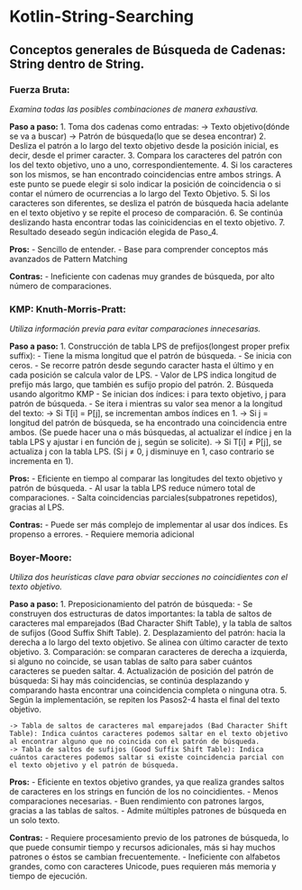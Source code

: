 # Kotlin-String-Searching

## Conceptos generales de Búsqueda de Cadenas: String dentro de String.

### Fuerza Bruta:
*Examina todas las posibles combinaciones de manera exhaustiva.*

**Paso a paso:**
	1. Toma dos cadenas como entradas:
		-> Texto objetivo(dónde se va a buscar)
		-> Patrón de búsqueda(lo que se desea encontrar)
	2. Desliza el patrón a lo largo del texto objetivo desde la posición inicial, es decir, desde el primer caracter.
	3. Compara los caracteres del patrón con los del texto objetivo, uno a uno, correspondientemente.
	4. Si los caracteres son los mismos, se han encontrado coincidencias entre ambos strings. A este punto se puede elegir si solo indicar la posición de coincidencia o si contar el número de ocurrencias a lo largo del Texto Objetivo.
	5. Si los caracteres son diferentes, se desliza el patrón de búsqueda hacia adelante en el texto objetivo y se repite el proceso de comparación.
	6. Se continúa deslizando hasta encontrar todas las coinicidencias en el texto objetivo.
	7. Resultado deseado según indicación elegida de Paso_4.


**Pros:**
	- Sencillo de entender.
	- Base para comprender conceptos más avanzados de Pattern Matching
	
**Contras:**
	- Ineficiente con cadenas muy grandes de búsqueda, por alto número de comparaciones.





### KMP: Knuth-Morris-Pratt:
*Utiliza información previa para evitar comparaciones innecesarias.*

**Paso a paso:**
	1. Construcción de tabla LPS de prefijos(longest proper prefix suffix):
		- Tiene la misma longitud que el patrón de búsqueda.
		- Se inicia con ceros.
		- Se recorre patrón desde segundo caracter hasta el último y en cada posición se calcula valor de LPS.
		- Valor de LPS indica longitud de prefijo más largo, que también es sufijo propio del patrón.
	2. Búsqueda usando algoritmo KMP
		- Se inician dos índices: i para texto objetivo, j para patrón de búsqueda.
		- Se itera i mientras su valor sea menor a la longitud del texto:
			-> Si T[i] = P[j], se incrementan ambos índices en 1.
			-> Si j = longitud del patrón de búsqueda, se ha encontrado una coincidencia entre ambos. (Se puede hacer una o más búsquedas, al actualizar el índice j en la tabla LPS y ajustar i en función de j, según se solicite).
			-> Si T[i] ≠ P[j], se actualiza j con la tabla LPS. (Si j ≠ 0, j disminuye en 1, caso contrario se incrementa en 1).


**Pros:**
	- Eficiente en tiempo al comparar las longitudes del texto objetivo y patrón de búsqueda.
	- Al usar la tabla LPS reduce número total de comparaciones.
	- Salta coincidencias parciales(subpatrones repetidos), gracias al LPS.

**Contras:**
	- Puede ser más complejo de implementar al usar dos índices. Es propenso a errores.
	- Requiere memoria adicional 





### Boyer-Moore:
*Utiliza dos heurísticas clave para obviar secciones no coincidientes con el texto objetivo.*

__Paso a paso:__
	1. Preposicionamiento del patrón de búsqueda:
		- Se construyen dos estructuras de datos importantes: la tabla de saltos de caracteres mal emparejados (Bad Character Shift Table), y la tabla de saltos de sufijos (Good Suffix Shift Table).
	2. Desplazamiento del patrón: hacia la derecha a lo largo del texto objetivo. Se alinea con último caracter de texto objetivo.
	3. Comparación: se comparan caracteres de derecha a izquierda, si alguno no coincide, se usan tablas de salto para saber cuántos caracteres se pueden saltar.
	4. Actualización de posición del patrón de búsqueda: Si hay más coincidencias, se continúa desplazando y comparando hasta encontrar una coincidencia completa o ninguna otra.
	5. Según la implementación, se repiten los Pasos2-4 hasta el final del texto objetivo.

	-> Tabla de saltos de caracteres mal emparejados (Bad Character Shift Table): Indica cuántos caracteres podemos saltar en el texto objetivo al encontrar alguno que no coincida con el patrón de búsqueda.
	-> Tabla de saltos de sufijos (Good Suffix Shift Table): Indica cuántos caracteres podemos saltar si existe coincidencia parcial con el texto objetivo y el patrón de búsqueda.


**Pros:**
	- Eficiente en textos objetivo grandes, ya que realiza grandes saltos de caracteres en los strings en función de los no coincidientes.
	- Menos comparaciones necesarias.
	- Buen rendimiento con patrones largos, gracias a las tablas de saltos.
	- Admite múltiples patrones de búsqueda en un solo texto.

**Contras:**
	- Requiere procesamiento previo de los patrones de búsqueda, lo que puede consumir tiempo y recursos adicionales, más si hay muchos patrones o éstos se cambian frecuentemente.
	- Ineficiente con alfabetos grandes, como con caracteres Unicode, pues requieren más memoria y tiempo de ejecución.
